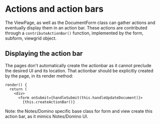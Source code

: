 # Actions and action bars

The ViewPage, as well as the DocumentForm class can gather actions and eventually display them in an action bar. These actions are contributed through a `contributeActionBar()` function, implemented by the form, subform, viewgrid object.

## Displaying the action bar

The pages don't automatically create the actionbar as it cannot preclude the desired UI and its location. That actionbar should be explicitly created by the page, in its render method:

    render() {
      return (
        <div>
          <form onSubmit={handleSubmit(this.handleUpdateDocument)}>
            {this.createActionBar()}

Note: the Notes/Domino specific base class for form and view create this action bar, as it mimics Notes/Domino UI.

## 